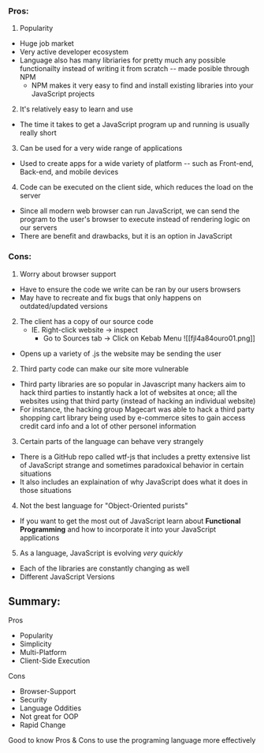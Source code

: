 ### Pros:

1. Popularity
- Huge job market
- Very active developer ecosystem
- Language also has many libriaries for pretty much any possible functionailty instead of writing it from scratch -- made posible through NPM
	- NPM makes it very easy to find and install existing libraries into your JavaScript projects
2. It's relatively easy to learn and use
-  The time it takes to get a JavaScript program up and running is usually really short
3. Can be used for a very wide range of applications
- Used to create apps for a wide variety of platform -- such as Front-end, Back-end, and mobile devices
4. Code can be executed on the client side, which reduces the load on the server
- Since all modern web browser can run JavaScript, we can send the program to the user's browser to execute instead of rendering logic on our servers
- There are benefit and drawbacks, but it is an option in JavaScript

### Cons:

1. Worry about browser support
- Have to ensure the code we write can be ran by our users browsers
- May have to recreate and fix bugs that only happens on outdated/updated versions
2. The client has a copy of our source code
	- IE. Right-click website -> inspect
		- Go to Sources tab -> Click on Kebab Menu
![[fjl4a84ouro01.png]]
- Opens up a variety of .js the website may be sending the user
2.  Third party code can make our site more vulnerable
- Third party libraries are so popular in Javascript many hackers aim to hack third parties to instantly hack a lot of websites at once; all the websites using that third party (instead of hacking an individual website)
- For instance, the hacking group Magecart was able to hack a third party shopping cart library being used by e-commerce sites to gain access credit card info and a lot of other personel information
3. Certain parts of the language can behave very strangely
- There is a GitHub repo called wtf-js that includes a pretty extensive list of JavaScript strange and sometimes paradoxical behavior in certain situations
- It also includes an explaination of why JavaScript does what it does in those situations
4. Not the best language for "Object-Oriented purists"
- If you want to get the most out of JavaScript learn about **Functional Programming** and how to incorporate it into your JavaScript applications
5. As a language, JavaScript is evolving <i>very quickly</i>
- Each of the libraries are constantly changing as well
- Different JavaScript Versions

## Summary:
Pros
- Popularity
- Simplicity
- Multi-Platform
- Client-Side Execution

Cons
- Browser-Support
- Security
- Language Oddities
- Not great for OOP
- Rapid Change

Good to know Pros & Cons to use the programing language more effectively